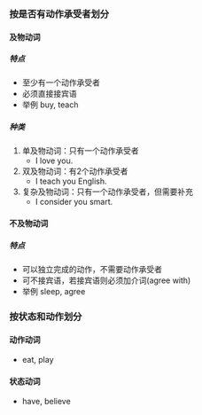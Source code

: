 ### 按是否有动作承受者划分
#### 及物动词
##### 特点
* 至少有一个动作承受者
* 必须直接接宾语
* 举例
  buy, teach
##### 种类
1. 单及物动词：只有一个动作承受者
   * I love you.
2. 双及物动词：有2个动作承受者
   * I teach you English.
4. 复杂及物动词：只有一个动作承受者，但需要补充
   * I consider you smart.
#### 不及物动词
##### 特点
* 可以独立完成的动作，不需要动作承受者
* 可不接宾语，若接宾语则必须加介词(agree with)
* 举例
  sleep, agree
### 按状态和动作划分
#### 动作动词
* eat, play
#### 状态动词
* have, believe